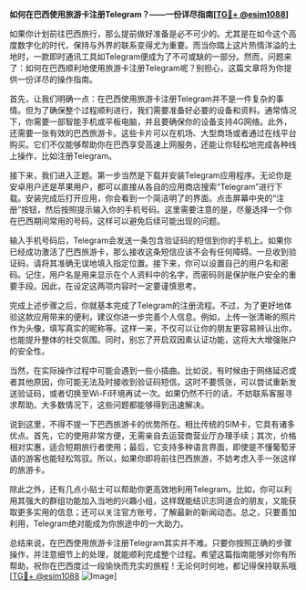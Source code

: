 **如何在巴西使用旅游卡注册Telegram？——一份详尽指南[[TG💪+ @esim1088](https://t.me/s/esim1088)]**

如果你计划前往巴西旅行，那么提前做好准备是必不可少的。尤其是在如今这个高度数字化的时代，保持与外界的联系变得尤为重要。而当你踏上这片热情洋溢的土地时，一款即时通讯工具如Telegram便成为了不可或缺的一部分。然而，问题来了：如何在巴西顺利地使用旅游卡注册Telegram呢？别担心，这篇文章将为你提供一份详尽的操作指南。

首先，让我们明确一点：在巴西使用旅游卡注册Telegram并不是一件复杂的事情。但为了确保整个过程顺利进行，我们需要准备好必要的设备和资料。通常情况下，你需要一部智能手机或平板电脑，并且要确保你的设备支持4G网络。此外，还需要一张有效的巴西旅游卡。这些卡片可以在机场、大型商场或者通过在线平台购买。它们不仅能够帮助你在巴西享受高速上网服务，还能让你轻松地完成各种线上操作，比如注册Telegram。

接下来，我们进入正题。第一步当然是下载并安装Telegram应用程序。无论你是安卓用户还是苹果用户，都可以直接从各自的应用商店搜索“Telegram”进行下载。安装完成后打开应用，你会看到一个简洁明了的界面。点击屏幕中央的“注册”按钮，然后按照提示输入你的手机号码。这里需要注意的是，尽量选择一个你在巴西期间常用的号码，这样可以避免后续可能出现的问题。

输入手机号码后，Telegram会发送一条包含验证码的短信到你的手机上。如果你已经成功激活了巴西旅游卡，那么接收这条短信应该不会有任何障碍。一旦收到验证码，请将其准确无误地填入指定位置。接下来，你可以设置自己的用户名和密码。记住，用户名是用来显示在个人资料中的名字，而密码则是保护账户安全的重要手段。因此，在设定这两项内容时一定要谨慎思考。

完成上述步骤之后，你就基本完成了Telegram的注册流程。不过，为了更好地体验这款应用带来的便利，建议你进一步完善个人信息。例如，上传一张清晰的照片作为头像，填写真实的昵称等。这样一来，不仅可以让你的朋友更容易辨认出你，也能提升整体的社交氛围。同时，别忘了开启双因素认证功能，这将大大增强账户的安全性。

当然，在实际操作过程中可能会遇到一些小插曲。比如说，有时候由于网络延迟或者其他原因，你可能无法及时接收到验证码短信。这时不要慌张，可以尝试重新发送验证码，或者切换至Wi-Fi环境再试一次。如果仍然不行的话，不妨联系客服寻求帮助。大多数情况下，这些问题都能够得到迅速解决。

说到这里，不得不提一下巴西旅游卡的优势所在。相比传统的SIM卡，它具有诸多优点。首先，它的使用非常方便，无需亲自去运营商营业厅办理手续；其次，价格相对实惠，适合短期旅行者使用；最后，它支持多种语言界面，即使是不懂葡萄牙语的游客也能轻松驾驭。所以，如果你即将前往巴西旅游，不妨考虑入手一张这样的旅游卡。

除此之外，还有几点小贴士可以帮助你更高效地利用Telegram。比如，你可以利用其强大的群组功能加入当地的兴趣小组，这样既能结识志同道合的朋友，又能获取更多实用的信息；还可以关注官方账号，了解最新的新闻动态。总之，只要善加利用，Telegram绝对能成为你旅途中的一大助力。

总结来说，在巴西使用旅游卡注册Telegram其实并不难。只要你按照正确的步骤操作，并注意细节上的处理，就能顺利完成整个过程。希望这篇指南能够对你有所帮助，祝你在巴西度过一段愉快而充实的旅程！无论何时何地，都记得保持联系哦[[TG💪+ @esim1088](https://t.me/s/esim1088) ![Image](https://i.postimg.cc/4NQfJmqS/Snipaste-2025-05-13-00-14-12.png)]